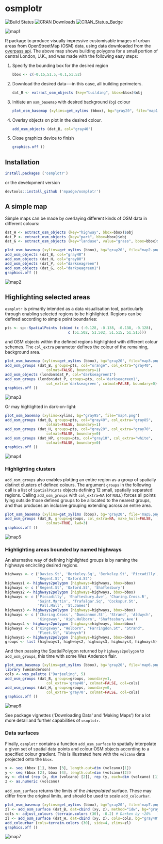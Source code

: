 osmplotr
========

[![Build Status](https://travis-ci.org/mpadge/osmplotr.svg?branch=master)](https://travis-ci.org/mpadge/osmplotr) [![CRAN Downloads](http://cranlogs.r-pkg.org/badges/grand-total/osmplotr?color=orange)](http://cran.r-project.org/package=osmplotr) [![CRAN\_Status\_Badge](http://www.r-pkg.org/badges/version/osmplotr)](http://cran.r-project.org/package=osmplotr)

![map1](./figure/map1.png)

R package to produce visually impressive customisable images of urban areas from OpenStreetMap (OSM) data, using data downloaded from the [overpass api](http://overpass-api.de/). The above map shows building polygons for a small portion of central London, U.K., and was made with the following easy steps:

1.  Specify the bounding box for the desired region

    ``` r
    bbox <- c(-0.15,51.5,-0.1,51.52) 
    ```

2.  Download the desired data---in this case, all building perimeters.

    ``` r
    dat_B <- extract_osm_objects (key="building", bbox=bbox)$obj
    ```

3.  Initiate an `osm_basemap` with desired background (`bg`) colour

    ``` r
    plot_osm_basemap (xylims=get_xylims (bbox), bg="gray20", file="map1.png")
    ```

4.  Overlay objects on plot in the desired colour.

    ``` r
    add_osm_objects (dat_B, col="gray40")
    ```

5.  Close graphics device to finish

    ``` r
    graphics.off ()
    ```

Installation
------------

``` r
install.packages ('osmplotr')
```

or the development version

``` r
devtools::install_github ('mpadge/osmplotr')
```

A simple map
------------

Simple maps can be made by overlaying different kinds of OSM data in different colours:

``` r
dat_H <- extract_osm_objects (key="highway", bbox=bbox)$obj
dat_P <- extract_osm_objects (key="park", bbox=bbox)$obj
dat_G <- extract_osm_objects (key="landuse", value="grass", bbox=bbox)$obj
```

``` r
plot_osm_basemap (xylims=get_xylims (bbox), bg="gray20", file="map2.png")
add_osm_objects (dat_B, col="gray40")
add_osm_objects (dat_H, col="gray80")
add_osm_objects (dat_P, col="darkseagreen")
add_osm_objects (dat_G, col="darkseagreen1")
graphics.off ()
```

![map2](./figure/map2.png)

Highlighting selected areas
---------------------------

`osmplotr` is primarily intended as a data visualisation tool, particularly through enabling selected regions to be highlighted. Regions can be defined according to simple point boundaries:

``` r
pts <- sp::SpatialPoints (cbind (c (-0.128, -0.138, -0.138, -0.128),
                             c (51.502, 51.502, 51.515, 51.515)))
```

and OSM objects within the defined regions highlighted with different colour schemes. The `col_extra` parameter defines the colour of the remaining, background area.

``` r
plot_osm_basemap (xylims=get_xylims (bbox), bg="gray20", file="map3.png")
add_osm_groups (dat_B, groups=pts, col="orange", col_extra="gray40", 
                   colmat=FALSE, boundary=1)
add_osm_objects (london$dat_P, col="darkseagreen1")
add_osm_groups (london$dat_P, groups=pts, col='darkseagreen1',
                   col_extra='darkseagreen', colmat=FALSE, boundary=0)
graphics.off ()
```

![map3](./figure/map3.png)

Or may highlighted in dark-on-light:

``` r
plot_osm_basemap (xylims=xylims, bg="gray95", file="map4.png")
add_osm_groups (dat_B, groups=pts, col="gray40", col_extra="gray85",
                   colmat=FALSE, boundary=1)
add_osm_groups (dat_H, groups=pts, col="gray20", col_extra="gray70",
                   colmat=FALSE, boundary=0)
add_osm_groups (dat_HP, groups=pts, col="gray10", col_extra="white",
                   colmat=FALSE, boundary=0)
graphics.off ()
```

![map4](./figure/map4.png)

### Highlighting clusters

`add_osm_groups` also enables plotting an entire region as a group of spatially distinct clusters of defined colours. The argument `groups` in the following call is a list of `SpatialPoints` objects defining 12 small, spatially separated regions. Calling `add_osm_groups` with `col_extra=NA` (or `NULL`) forces all points lying outside those defined groups to be allocated to the nearest groups, and thus produces an inclusive grouping extending across an entire area.

``` r
plot_osm_basemap (xylims=get_xylims (bbox), bg='gray20', file='map5.png')
add_osm_groups (dat_B, groups=groups, col_extra=NA, make_hull=FALSE,
                   colmat=TRUE, lwd=3)
graphics.off ()
```

![map5](./figure/map5.png)

### Highlighting areas bounded by named highways

An alternative way of defining highlighted groups is by naming the highways encircling desired regions.

``` r
highways <- c ('Davies.St', 'Berkeley.Sq', 'Berkeley.St', 'Piccadilly',
               'Regent.St', 'Oxford.St')
highways1 <- highways2polygon (highways=highways, bbox=bbox)
highways <- c ('Regent.St', 'Oxford.St', 'Shaftesbury')
highways2 <- highways2polygon (highways=highways, bbox=bbox)
highways <- c ('Piccadilly', 'Shaftesbury.Ave', 'Charing.Cross.R',
               'Saint.Martin', 'Trafalgar.Sq', 'Cockspur.St',
               'Pall.Mall', 'St.James')
highways3 <- highways2polygon (highways=highways, bbox=bbox)
highways <- c ('Charing.Cross', 'Duncannon.St', 'Strand', 'Aldwych',
               'Kingsway', 'High.Holborn', 'Shaftesbury.Ave')
highways4 <- highways2polygon (highways=highways, bbox=bbox)
highways <- c ("Kingsway", "Holborn", "Farringdon.St", "Strand",
               "Fleet.St", "Aldwych")
highways5 <- highways2polygon (highways=highways, bbox=bbox)
groups <- list (highways1, highways2, highways3, highways4, highways5)
```

And then passing the SpatialPolygon returned by `highways2polygon` to `add_osm_groups`, this time with some Wes Anderson flair.

``` r
plot_osm_basemap (xylims=get_xylims (bbox), bg='gray20', file='map6.png')
library (wesanderson)
cols <- wes_palette ("Darjeeling", 5) 
add_osm_groups (dat_B, groups=groups, boundary=1,
                   col_extra='gray40', colmat=FALSE, col=cols)
add_osm_groups (dat_H, groups=groups, boundary=0,
                   col_extra='gray70', colmat=FALSE, col=cols)
graphics.off ()
```

![map6](./figure/map6.png)

See package vignettes ('Downloading Data' and 'Making Maps') for a lot more detail and further capabilities of `osmplotr`.

### Data surfaces

Finally, `osmplotr` contains a function `add_osm_surface` to spatially interpolate a given set of spatial data points and colour OSM objects according to a specified colour gradient. This is illustrated here with the `volcano` data projected onto the `bbox`.

``` r
x <- seq (bbox [1], bbox [3], length.out=dim (volcano)[1])
y <- seq (bbox [2], bbox [4], length.out=dim (volcano)[2])
xy <- cbind (rep (x, dim (volcano) [2]), rep (y, each=dim (volcano) [1]))
z <- as.numeric (volcano)
```

`add_osm_surface` returns the limits of the *interpolated* surface. These may differ from the original limits, and should be used to scale `add_colourbar`.

``` r
plot_osm_basemap (xylims=get_xylims (bbox), bg="gray20", file='map7.png')
zl <- add_osm_surface (dat_B, dat=cbind (xy, z), method="idw", bg="gray40")
cols <- adjust_colours (terrain.colors (30), -0.2) # Darken by ~20%
zl <- add_osm_surface (dat_H, dat=cbind (xy, z), cols=cols, bg="gray40")
add_colourbar (cols=terrain.colors (30), side=4, zlims=zl)
graphics.off ()
```

![map7](./figure/map7.png)
